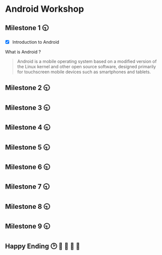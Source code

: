 # Android Workshop

## Milestone 1 :clock930:
-[x] Introduction to Android

What is Android ?
>Android is a mobile operating system based on a modified version of the Linux kernel and other open source software, designed primarily for touchscreen mobile devices such as smartphones and tablets.

## Milestone 2 :clock930:

## Milestone 3 :clock930:

## Milestone 4 :clock930:

## Milestone 5 :clock930:

## Milestone 6 :clock930:

## Milestone 7 :clock930:

## Milestone 8 :clock930:

## Milestone 9 :clock930:

## Happy Ending :clock2: :tada:  :tada: :tada: :100:
